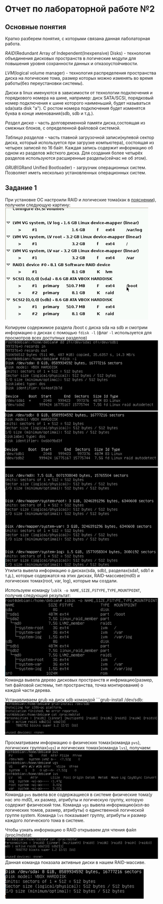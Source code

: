 # Отчет по лабораторной работе №2

## Основные понятия 

Кратко разберем понятия, с которыми связана данная лаболаторная работа.

*RAID*(Redundant Array of Independent(Inexpensive) Disks) - технология объединения дисковых пространств в логические 
модули для повышения уровня сохранности данных и отказоустойчивости.

*LVM*(logical volume manager) - технология распределения пространства диска на логические тома, размер которых можно изменять во время 
работы(без переустановки системы).

Диски в linux именуются в зависимости от технологии подключения и порядкового номера на шине, например: диск SATA/SCSI, 
порядковый номер подключения к шине которого наименьший, будет называться sda(sata disk "a"). С ростом номера подключения 
будет изменятся буква в конце именования(sdb, sdb и т.д.).

*Раздел диска* - часть долговременной памяти диска,состоящая из смежных блоков, с определенной файловой системой.

*Таблица разделов* - часть главной загрузочной записи(нулевой сектор диска, который используется при загрузке компьютера),
состоящая из четырех записей по 16 байт. Каждая запись содержит информацию об одном из разделов жёсткого диска. Для 
создания более четырёх разделов используются расширенные разделы(сейчас не об этом).

*GRUB*(GRand Unified Bootloader) - загрузчик операционных систем. Позволяет иметь несколько установленных операционных 
систем.

## Задание 1
При установке ОС настроили RAID и логические тома(как в [пояснении](https://github.com/nebantepermanentnopls/OS/tree/master/admin/lab2)),
получили следующую картину:
![](https://github.com/nebantepermanentnopls/OSLabReports/blob/master/lab2/images/image1.jpg)

Копируем содержимое раздела /boot с диска sda на sdb и смотрим информацию о дисках с помощью ```fdisk -l```
(флаг ```-l``` используется для просмотров всех доступных разделов)
![](https://github.com/nebantepermanentnopls/OSLabReports/blob/master/lab2/images/image2.jpg)
![](https://github.com/nebantepermanentnopls/OSLabReports/blob/master/lab2/images/image3.jpg)
![](https://github.com/nebantepermanentnopls/OSLabReports/blob/master/lab2/images/image4.jpg)
Утилита вывела информацию о дисках(sda, sdb), разделах(sda1, sdb1 и т.д.), которые содержатся на этих дисках,
RAID-массиве(md0) и логических томах(root, var, log), которые мы создали.

Используем команду ```lsblk -o NAME,SIZE,FSTYPE,TYPE,MOUNTPOINT```, получив следующий результат:
![](https://github.com/nebantepermanentnopls/OSLabReports/blob/master/lab2/images/image5.jpg)
Команда вывела дерево дисковых пространств и инфрмацию(размер, тип файловой системы, тип пространства, 
точка монтирования)  о каждой части дерева.

Устанавливаем grub на диск sdb командой ```grub-install /dev/sdb:
![](https://github.com/nebantepermanentnopls/OSLabReports/blob/master/lab2/images/image6.jpg)

Просматриваем информацию о физических томах(команда ```pvs```), логичкских группах(```vgs```) и логических
томах(команда ```lvs```), получаем:
![](https://github.com/nebantepermanentnopls/OSLabReports/blob/master/lab2/images/image7.jpg)
Команда ```pvs``` вывела все содержащиеся в системе физические тома(у нас это md0), их размер, атрибуты и
логическую группу, которую содержит физический том.
Команда ```vgs``` вывела информацию(кол-во логических томов, размер, атрибуты) о единственной логической группе system.
Команда ```lvs``` показывает группу, атрибуты и размер каждого логического тома в системе.

Чтобы узнать информацию о RAID открываем для чтения файл /proc/mdstat:
![](https://github.com/nebantepermanentnopls/OSLabReports/blob/master/lab2/images/image8.jpg)
Данная команда показала активные диски в нашем RAID-массиве.

![](https://github.com/nebantepermanentnopls/OSLabReports/blob/master/lab2/images/image9.jpg)







